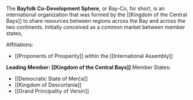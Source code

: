 The **Bayfolk Co-Development Sphere**, or Bay-Co, for short, is an international organization that was formed by the [[Kingdom of the Central Bays]] to share resources between regions across the Bay and across the two continents. Initially conceived as a common market between member states, 

Affiliations:
- [[Proponents of Prosperity]] within the [[International Assembly]]

**Leading Member: [[Kingdom of the Central Bays]]**
Member States:
- [[Democratic State of Merća]]
- [[Kingdom of Descortania]]
- [[Grand Principality of Versín]]